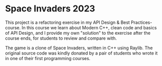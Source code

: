 # Space Invaders 2023

This project is a refactoring exercise in my API Design & Best Practices-course.
In this course we learn about Modern C++, clean code and basics of API Design, and I provide my own "solution" to the exercise after the course ends, for students to review and compare with.

The game is a clone of Space Invaders, written in C++ using Raylib. 
The original source code was kindly donated by a pair of students who wrote it in one of their first programming courses.